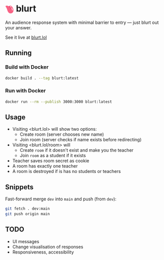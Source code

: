 # <img src="client/icon.svg" alt="logo" style="height: 1em; vertical-align: middle"> blurt

An audience response system with minimal barrier to entry — just blurt out your answer.

See it live at [blurt.lol](https://blurt.lol)

## Running

### Build with Docker

```sh
docker build . --tag blurt:latest
```

### Run with Docker

```sh
docker run --rm --publish 3000:3000 blurt:latest
```

## Usage

- Visiting <blurt.lol> will show two options:
  - Create room (server chooses new name)
  - Join room (server checks if name exists before redirecting)
- Visiting <blurt.lol/room> will
  - Create `room` if it doesn't exist and make you the teacher
  - Join `room` as a student if it exists
- Teacher saves room secret as cookie
- A room has exactly one teacher
- A room is destroyed if is has no students or teachers

## Snippets

Fast-forward merge `dev` into `main` and push (from `dev`):

```sh
git fetch . dev:main
git push origin main
```

## TODO

- UI messages
- Change visualisation of responses
- Responsiveness, accessibility
